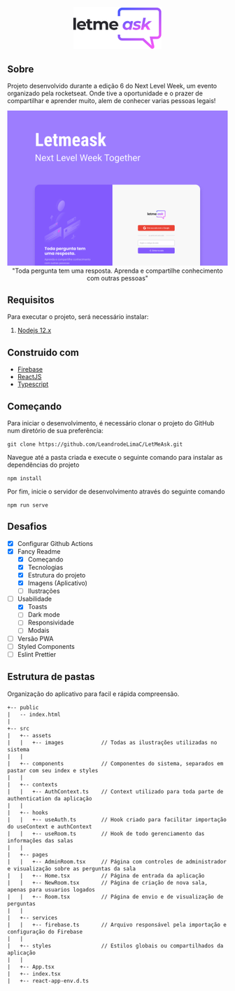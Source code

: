 <div align="center">
    <img alt="Let Me Ask Logo" src="https://github.com/LeandrodeLimaC/LetMeAsk/blob/main/src/assets/images/logo.svg" width="40%" />
</div>

## Sobre

Projeto desenvolvido durante a edição 6 do Next Level Week, um evento organizado pela rocketseat.
Onde tive a oportunidade e o prazer de compartilhar e aprender muito, alem de conhecer varias pessoas legais!


<img alt="Let Me Ask Aplicativo Desktop" src="https://github.com/LeandrodeLimaC/LetMeAsk/blob/main/public/Capa.png"/>


<div align="center">
    "Toda pergunta tem uma resposta. Aprenda e compartilhe conhecimento com outras pessoas"
</div>


## Requisitos

Para executar o projeto, será necessário instalar:

1. [Nodejs 12.x](https://nodejs.org/en/)

## Construido com

- [Firebase](https://firebase.google.com/)
- [ReactJS](https://reactjs.org/)
- [Typescript](https://www.typescriptlang.org/) 

## Começando

Para iniciar o desenvolvimento, é necessário clonar o projeto do GitHub num diretório de sua preferência:

```shell
git clone https://github.com/LeandrodeLimaC/LetMeAsk.git
```

Navegue até a pasta criada e execute o seguinte comando para instalar as dependências do projeto
```
npm install
```

Por fim, inicie o servidor de desenvolvimento através do seguinte comando
```
npm run serve
```

## Desafios

- [x] Configurar Github Actions
- [x] Fancy Readme
    - [x] Começando
    - [x] Tecnologias
    - [x] Estrutura do projeto
    - [x] Imagens (Aplicativo)
    - [ ] Ilustrações 
- [ ] Usabilidade
    - [x] Toasts
    - [ ] Dark mode
    - [ ] Responsividade
    - [ ] Modais
- [ ] Versão PWA
- [ ] Styled Components
- [ ] Eslint Prettier

## Estrutura de pastas

Organização do aplicativo para facil e rápida compreensão.

```
+-- public         
|   -- index.html               
|
+-- src
|   +-- assets
|   |   +-- images            // Todas as ilustrações utilizadas no sistema             
|   |
|   +-- components            // Componentes do sistema, separados em pastar com seu index e styles
|   |
|   +-- contexts
|   |   +-- AuthContext.ts    // Context utilizado para toda parte de authentication da aplicação
|   |
|   +-- hooks                 
|   |   +-- useAuth.ts        // Hook criado para facilitar importação do useContext e authContext
|   |   +-- useRoom.ts        // Hook de todo gerenciamento das informações das salas
|   |
|   +-- pages   
|   |   +-- AdminRoom.tsx     // Página com controles de administrador e visualização sobre as perguntas da sala
|   |   +-- Home.tsx          // Página de entrada da aplicação
|   |   +-- NewRoom.tsx       // Página de criação de nova sala, apenas para usuarios logados
|   |   +-- Room.tsx          // Página de envio e de visualização de perguntas
|   |
|   +-- services              
|   |   +-- firebase.ts       // Arquivo responsável pela importação e configuração do Firebase
|   |
|   +-- styles                // Estilos globais ou compartilhados da aplicação      
|   |
|   +-- App.tsx
|   +-- index.tsx 
|   +-- react-app-env.d.ts
```
